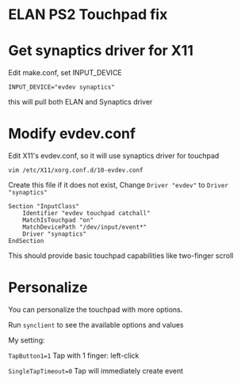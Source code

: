 ELAN PS2 Touchpad fix
========================

# Get synaptics driver for X11

Edit make.conf, set INPUT_DEVICE
````
INPUT_DEVICE="evdev synaptics"
````
this will pull both ELAN and Synaptics driver

# Modify evdev.conf
Edit X11's evdev.conf, so it will use synaptics driver for touchpad
````
vim /etc/X11/xorg.conf.d/10-evdev.conf
````
Create this file if it does not exist,
Change `Driver "evdev"` to `Driver "synaptics"`
````
Section "InputClass"
	Identifier "evdev touchpad catchall"
	MatchIsTouchpad "on"
	MatchDevicePath "/dev/input/event*"
	Driver "synaptics"
EndSection
````
This should provide basic touchpad capabilities like two-finger scroll

# Personalize

You can personalize the touchpad with more options.

Run `synclient` to see the available options and values



My setting:

`TapButton1=1` Tap with 1 finger: left-click

`SingleTapTimeout=0` Tap will immediately create event


